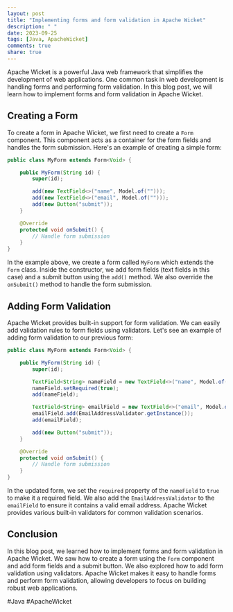 ```yaml
---
layout: post
title: "Implementing forms and form validation in Apache Wicket"
description: " "
date: 2023-09-25
tags: [Java, ApacheWicket]
comments: true
share: true
---
```


Apache Wicket is a powerful Java web framework that simplifies the development of web applications. One common task in web development is handling forms and performing form validation. In this blog post, we will learn how to implement forms and form validation in Apache Wicket.

## Creating a Form

To create a form in Apache Wicket, we first need to create a `Form` component. This component acts as a container for the form fields and handles the form submission. Here's an example of creating a simple form:

```java
public class MyForm extends Form<Void> {

    public MyForm(String id) {
        super(id);

        add(new TextField<>("name", Model.of("")));
        add(new TextField<>("email", Model.of("")));
        add(new Button("submit"));
    }

    @Override
    protected void onSubmit() {
        // Handle form submission
    }
}
```

In the example above, we create a form called `MyForm` which extends the `Form` class. Inside the constructor, we add form fields (text fields in this case) and a submit button using the `add()` method. We also override the `onSubmit()` method to handle the form submission.

## Adding Form Validation

Apache Wicket provides built-in support for form validation. We can easily add validation rules to form fields using validators. Let's see an example of adding form validation to our previous form:

```java
public class MyForm extends Form<Void> {

    public MyForm(String id) {
        super(id);

        TextField<String> nameField = new TextField<>("name", Model.of(""));
        nameField.setRequired(true);
        add(nameField);

        TextField<String> emailField = new TextField<>("email", Model.of(""));
        emailField.add(EmailAddressValidator.getInstance());
        add(emailField);

        add(new Button("submit"));
    }

    @Override
    protected void onSubmit() {
        // Handle form submission
    }
}
```

In the updated form, we set the `required` property of the `nameField` to `true` to make it a required field. We also add the `EmailAddressValidator` to the `emailField` to ensure it contains a valid email address. Apache Wicket provides various built-in validators for common validation scenarios.

## Conclusion

In this blog post, we learned how to implement forms and form validation in Apache Wicket. We saw how to create a form using the `Form` component and add form fields and a submit button. We also explored how to add form validation using validators. Apache Wicket makes it easy to handle forms and perform form validation, allowing developers to focus on building robust web applications.

#Java #ApacheWicket